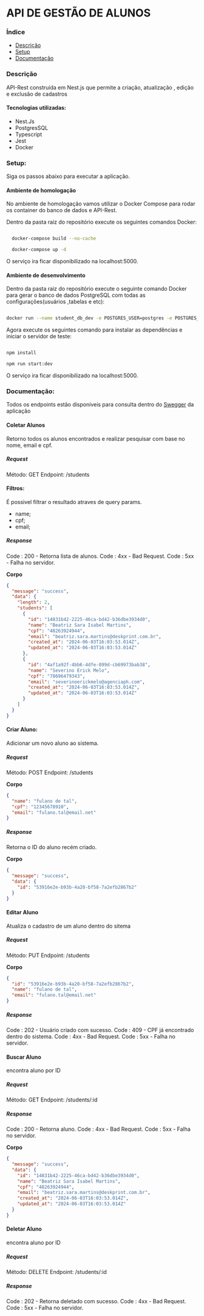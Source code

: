 # API DE GESTÃO DE ALUNOS

### Índice

- [Descrição](#descricao)
- [Setup](#setup)
- [Documentação](#documentacao)

### Descrição

API-Rest construída em Nest.js que permite a criação, atualização , edição e exclusão de cadastros

#### Tecnologias utilizadas:

- Nest.Js
- PostgresSQL
- Typescript
- Jest
- Docker

### Setup:

Siga os passos abaixo para executar a aplicação.

#### Ambiente de homologação

No ambiente de homologação vamos utilizar o Docker Compose para rodar os container do banco de dados e API-Rest.

Dentro da pasta raiz do repositório execute os seguintes comandos Docker:

```bash

  docker-compose build --no-cache

  docker-compose up -d

```

O serviço ira ficar disponibilizado na localhost:5000.

#### Ambiente de desenvolvimento

Dentro da pasta raiz do repositório execute o seguinte comando Docker para gerar o banco de dados PostgreSQL com todas as configurações(usuários ,tabelas e etc):

```bash

docker run --name student_db_dev -e POSTGRES_USER=postgres -e POSTGRES_DB=students_db -e POSTGRES_PASSWORD=root -v sql\init.sql -d postgres

```

Agora execute os seguintes comando para instalar as dependências e iniciar o servidor de teste:

```bash

npm install

npm run start:dev

```

O serviço ira ficar disponibilizado na localhost:5000.

### Documentação:

Todos os endpoints estão disponíveis para consulta dentro do [Swegger](localhost:5000/api) da aplicação

#### Coletar Alunos

Retorno todos os alunos encontrados e realizar pesquisar com base no nome, email e cpf.

##### Request

Método: GET
Endpoint: /students

#### Filtros:

É possivel filtrar o resultado atraves de query params.

- name;
- cpf;
- email;

##### Response

Code : 200 - Retorna lista de alunos.
Code : 4xx - Bad Request.
Code : 5xx - Falha no servidor.

**Corpo**

```json
{
  "message": "success",
  "data": {
    "length": 2,
    "students": [
      {
        "id": "14831b42-2225-46ca-bd42-b36dbe3934d0",
        "name": "Beatriz Sara Isabel Martins",
        "cpf": "48263924944",
        "email": "beatriz.sara.martins@deskprint.com.br",
        "created_at": "2024-06-03T16:03:53.014Z",
        "updated_at": "2024-06-03T16:03:53.014Z"
      },
      {
        "id": "4af1a92f-4bb6-4dfe-899d-cb69973bab38",
        "name": "Severino Erick Melo",
        "cpf": "78696479343",
        "email": "severinoerickmelo@agenciaph.com",
        "created_at": "2024-06-03T16:03:53.014Z",
        "updated_at": "2024-06-03T16:03:53.014Z"
      }
    ]
  }
}
```

#### Criar Aluno:

Adicionar um novo aluno ao sistema.

##### Request

Método: POST
Endpoint: /students

**Corpo**

```json
{
  "name": "fulano de tal",
  "cpf": "12345678910",
  "email": "fulano.tal@email.net"
}
```

##### Response

Retorna o ID do aluno recém criado.

**Corpo**

```json
{
  "message": "success",
  "data": {
    "id": "53916e2e-b93b-4a20-bf58-7a2efb2867b2"
  }
}
```

#### Editar Aluno

Atualiza o cadastro de um aluno dentro do sitema

##### Request

Método: PUT
Endpoint: /students

**Corpo**

```json
{
  "id": "53916e2e-b93b-4a20-bf58-7a2efb2867b2",
  "name": "fulano de tal",
  "email": "fulano.tal@email.net"
}
```

##### Response

Code : 202 - Usuário criado com sucesso.
Code : 409 - CPF já encontrado dentro do sistema.
Code : 4xx - Bad Request.
Code : 5xx - Falha no servidor.

#### Buscar Aluno

encontra aluno por ID

##### Request

Método: GET
Endpoint: /students/:id

##### Response

Code : 200 - Retorna aluno.
Code : 4xx - Bad Request.
Code : 5xx - Falha no servidor.

**Corpo**

```json
{
  "message": "success",
  "data": {
    "id": "14831b42-2225-46ca-bd42-b36dbe3934d0",
    "name": "Beatriz Sara Isabel Martins",
    "cpf": "48263924944",
    "email": "beatriz.sara.martins@deskprint.com.br",
    "created_at": "2024-06-03T16:03:53.014Z",
    "updated_at": "2024-06-03T16:03:53.014Z"
  }
}
```

#### Deletar Aluno

encontra aluno por ID

##### Request

Método: DELETE
Endpoint: /students/:id

##### Response

Code : 202 - Retorna deletado com sucesso.
Code : 4xx - Bad Request.
Code : 5xx - Falha no servidor.
